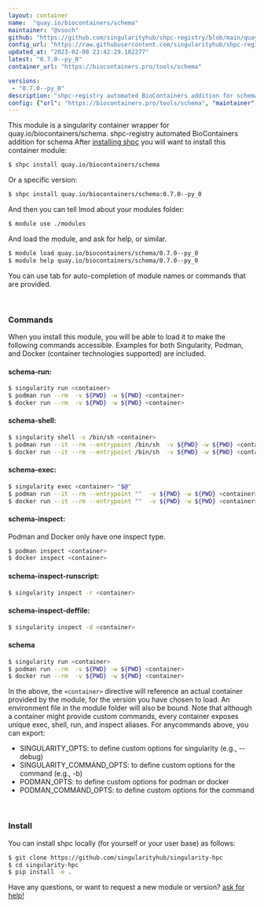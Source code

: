 ```yaml
---
layout: container
name:  "quay.io/biocontainers/schema"
maintainer: "@vsoch"
github: "https://github.com/singularityhub/shpc-registry/blob/main/quay.io/biocontainers/schema/container.yaml"
config_url: "https://raw.githubusercontent.com/singularityhub/shpc-registry/main/quay.io/biocontainers/schema/container.yaml"
updated_at: "2023-02-08 23:42:29.182277"
latest: "0.7.0--py_0"
container_url: "https://biocontainers.pro/tools/schema"

versions:
 - "0.7.0--py_0"
description: "shpc-registry automated BioContainers addition for schema"
config: {"url": "https://biocontainers.pro/tools/schema", "maintainer": "@vsoch", "description": "shpc-registry automated BioContainers addition for schema", "latest": {"0.7.0--py_0": "sha256:f161eca367d38fef9c3977d14da0fd9e15f78c146703ed60205dcdad5ef47973"}, "tags": {"0.7.0--py_0": "sha256:f161eca367d38fef9c3977d14da0fd9e15f78c146703ed60205dcdad5ef47973"}, "docker": "quay.io/biocontainers/schema"}
---
```


This module is a singularity container wrapper for quay.io/biocontainers/schema.
shpc-registry automated BioContainers addition for schema
After [installing shpc](#install) you will want to install this container module:


```bash
$ shpc install quay.io/biocontainers/schema
```

Or a specific version:

```bash
$ shpc install quay.io/biocontainers/schema:0.7.0--py_0
```

And then you can tell lmod about your modules folder:

```bash
$ module use ./modules
```

And load the module, and ask for help, or similar.

```bash
$ module load quay.io/biocontainers/schema/0.7.0--py_0
$ module help quay.io/biocontainers/schema/0.7.0--py_0
```

You can use tab for auto-completion of module names or commands that are provided.

<br>

### Commands

When you install this module, you will be able to load it to make the following commands accessible.
Examples for both Singularity, Podman, and Docker (container technologies supported) are included.

#### schema-run:

```bash
$ singularity run <container>
$ podman run --rm  -v ${PWD} -w ${PWD} <container>
$ docker run --rm  -v ${PWD} -w ${PWD} <container>
```

#### schema-shell:

```bash
$ singularity shell -s /bin/sh <container>
$ podman run --it --rm --entrypoint /bin/sh  -v ${PWD} -w ${PWD} <container>
$ docker run --it --rm --entrypoint /bin/sh  -v ${PWD} -w ${PWD} <container>
```

#### schema-exec:

```bash
$ singularity exec <container> "$@"
$ podman run --it --rm --entrypoint ""  -v ${PWD} -w ${PWD} <container> "$@"
$ docker run --it --rm --entrypoint ""  -v ${PWD} -w ${PWD} <container> "$@"
```

#### schema-inspect:

Podman and Docker only have one inspect type.

```bash
$ podman inspect <container>
$ docker inspect <container>
```

#### schema-inspect-runscript:

```bash
$ singularity inspect -r <container>
```

#### schema-inspect-deffile:

```bash
$ singularity inspect -d <container>
```



#### schema

```bash
$ singularity run <container>
$ podman run --rm  -v ${PWD} -w ${PWD} <container>
$ docker run --rm  -v ${PWD} -w ${PWD} <container>
```


In the above, the `<container>` directive will reference an actual container provided
by the module, for the version you have chosen to load. An environment file in the
module folder will also be bound. Note that although a container
might provide custom commands, every container exposes unique exec, shell, run, and
inspect aliases. For anycommands above, you can export:

 - SINGULARITY_OPTS: to define custom options for singularity (e.g., --debug)
 - SINGULARITY_COMMAND_OPTS: to define custom options for the command (e.g., -b)
 - PODMAN_OPTS: to define custom options for podman or docker
 - PODMAN_COMMAND_OPTS: to define custom options for the command

<br>

### Install

You can install shpc locally (for yourself or your user base) as follows:

```bash
$ git clone https://github.com/singularityhub/singularity-hpc
$ cd singularity-hpc
$ pip install -e .
```

Have any questions, or want to request a new module or version? [ask for help!](https://github.com/singularityhub/singularity-hpc/issues)
